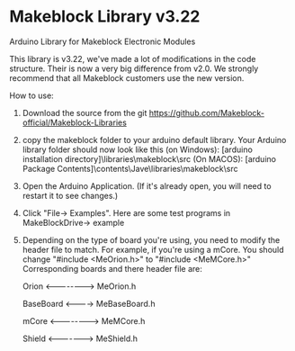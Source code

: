 # Makeblock Library v3.22

Arduino Library for Makeblock Electronic Modules

This library is v3.22, we've made a lot of modifications in the code structure. Their is now a very big difference
from v2.0. We strongly recommend that all Makeblock customers use the new version.

How to use:

1. Download the source from the git https://github.com/Makeblock-official/Makeblock-Libraries

2. copy the makeblock folder to your arduino default library. Your Arduino library folder should now look like this 
   (on Windows): [arduino installation directory]\libraries\makeblock\src
   (On MACOS): [arduino Package Contents]\contents\Jave\libraries\makeblock\src

3. Open the Arduino Application. (If it's already open, you will need to restart it to see changes.)

4. Click "File-> Examples". Here are some test programs in MakeBlockDrive-> example

5. Depending on the type of board you're using, you need to modify the header file to match.
   For example, if you're using a mCore. You should change "#include <MeOrion.h>" to "#include <MeMCore.h>"
   Corresponding boards and there header file are:

   Orion <-------->  MeOrion.h

   BaseBoard <---->  MeBaseBoard.h

   mCore <-------->  MeMCore.h

   Shield <------->  MeShield.h
